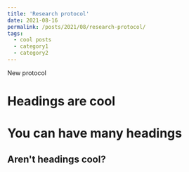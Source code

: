 ```yaml
---
title: 'Research protocol'
date: 2021-08-16
permalink: /posts/2021/08/research-protocol/
tags:
  - cool posts
  - category1
  - category2
---
```


New protocol


Headings are cool
======

You can have many headings
======

Aren't headings cool?
------